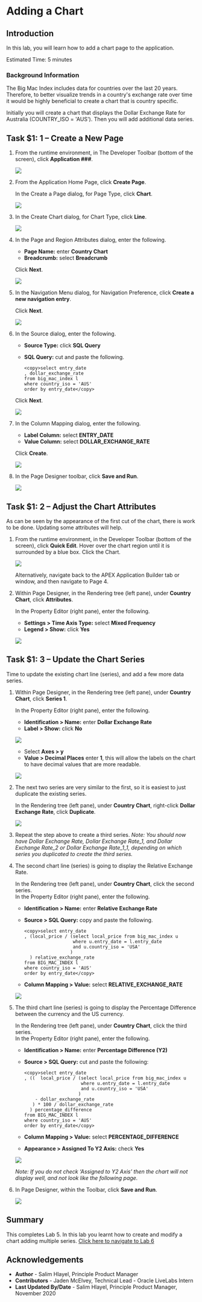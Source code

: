 # Adding a Chart

## Introduction
In this lab, you will learn how to add a chart page to the application.

Estimated Time: 5 minutes

### Background Information
The Big Mac Index includes data for countries over the last 20 years. Therefore, to better visualize trends in a country's exchange rate over time it would be highly beneficial to create a chart that is country specific.

Initially you will create a chart that displays the Dollar Exchange Rate for Australia (COUNTRY_ISO = 'AUS'). Then you will add additional data series.

## **Task $1: 1** – Create a New Page

1. From the runtime environment, in The Developer Toolbar (bottom of the screen), click **Application ###**.

    ![](images/developer-toolbar.png " ")

2. From the Application Home Page, click **Create Page**.

    In the Create a Page dialog, for Page Type, click **Chart**.  

    ![](images/set-page-type.png " ")

3. In the Create Chart dialog, for Chart Type, click **Line**.

    ![](images/set-chart-type.png " ")

4. In the Page and Region Attributes dialog, enter the following.
    - **Page Name:** enter **Country Chart**
    - **Breadcrumb:** select **Breadcrumb**

    Click **Next**.

    ![](images/set-name.png " ")

5. In the Navigation Menu dialog, for Navigation Preference, click **Create a new navigation entry**.

    Click **Next**.

    ![](images/set-navigation.png " ")

6. In the Source dialog, enter the following.
    - **Source Type:** click **SQL Query**
    - **SQL Query:** cut and paste the following.

        ```
        <copy>select entry_date
        , dollar_exchange_rate
        from big_mac_index l
        where country_iso = 'AUS'
        order by entry_date</copy>
        ```
    Click **Next**.

    ![](images/set-source.png " ")

7. In the Column Mapping dialog, enter the following.
    - **Label Column:** select **ENTRY_DATE**
    - **Value Column:** select **DOLLAR\_EXCHANGE\_RATE**

    Click **Create**.

    ![](images/set-columns.png " ")

8. In the Page Designer toolbar, click **Save and Run**.

    ![](images/runtime.png " ")

## **Task $1: 2** – Adjust the Chart Attributes
As can be seen by the appearance of the first cut of the chart, there is work to be done. Updating some attributes will help.

1. From the runtime environment, in the Developer Toolbar (bottom of the screen), click **Quick Edit**.
    Hover over the chart region until it is surrounded by a blue box. Click the Chart.  

    ![](images/quick-edit.png " ")

    Alternatively, navigate back to the APEX Application Builder tab or window, and then navigate to Page 4.

2. Within Page Designer, in the Rendering tree (left pane), under **Country Chart**, click **Attributes**.

    In the Property Editor (right pane), enter the following.

    - **Settings > Time Axis Type:** select **Mixed Frequency**
    - **Legend > Show:** click **Yes**  

    ![](images/set-attributes.png " ")

## **Task $1: 3** – Update the Chart Series
Time to update the existing chart line (series), and add a few more data series.

1. Within Page Designer, in the Rendering tree (left pane), under **Country Chart**, click **Series 1**.

    In the Property Editor (right pane), enter the following.

    - **Identification > Name:** enter **Dollar Exchange Rate**
    - **Label > Show:** click **No**  

    ![](images/set-series1.png " ")

    - Select **Axes > y**
    - **Value > Decimal Places** enter **1**, this will allow the labels on the chart to have decimal values that are more readable.

    ![](images/set-y-axis.png " ")

2. The next two series are very similar to the first, so it is easiest to just duplicate the existing series.

    In the Rendering tree (left pane), under **Country Chart**, right-click **Dollar Exchange Rate**, click **Duplicate**.

    ![](images/duplicate-series.png " ")

3. Repeat the step above to create a third series.
    *Note: You should now have Dollar Exchange Rate, Dollar Exchange Rate\_1, and Dollar Exchange Rate\_2 or Dollar Exchange Rate\_1\_1, depending on which series you duplicated to create the third series.*

4. The second chart line (series) is going to display the Relative Exchange Rate.

    In the Rendering tree (left pane), under **Country Chart**, click the second series.    
    In the Property Editor (right pane), enter the following.

    - **Identification > Name:** enter **Relative Exchange Rate**
    - **Source > SQL Query:** copy and paste the following.

        ```
        <copy>select entry_date
        , (local_price / (select local_price from big_mac_index u
                          where u.entry_date = l.entry_date
                          and u.country_iso = 'USA'
                         )
          ) relative_exchange_rate
        from BIG_MAC_INDEX l
        where country_iso = 'AUS'
        order by entry_date</copy>
        ```
    - **Column Mapping > Value:** select **RELATIVE\_EXCHANGE_RATE**  

    ![](images/set-series2.png " ")

5. The third chart line (series) is going to display the Percentage Difference between the currency and the US currency.

    In the Rendering tree (left pane), under **Country Chart**, click the third series.    
    In the Property Editor (right pane), enter the following.

    - **Identification > Name:** enter **Percentage Difference (Y2)**
    - **Source > SQL Query:** cut and paste the following:

        ```
        <copy>select entry_date
        , ((  local_price / (select local_price from big_mac_index u
                             where u.entry_date = l.entry_date
                             and u.country_iso = 'USA'
                            )
            - dollar_exchange_rate
           ) * 100 / dollar_exchange_rate
          ) percentage_difference
        from BIG_MAC_INDEX l
        where country_iso = 'AUS'
        order by entry_date</copy>
        ```

    - **Column Mapping > Value:** select **PERCENTAGE_DIFFERENCE**
    - **Appearance > Assigned To Y2 Axis:** check **Yes**  

    ![](images/set-series3.png " ")

    *Note: If you do not check ‘Assigned to Y2 Axis’ then the chart will not display well, and not look like the following page.*

6. In Page Designer, within the Toolbar, click **Save and Run**.

    ![](images/final-runtime.png " ")

## **Summary**
This completes Lab 5. In this lab you learnt how to create and modify a chart adding multiple series. [Click here to navigate to Lab 6](?lab=lab-6-adding-chart-criteria)

## **Acknowledgements**

 - **Author** -  Salim Hlayel, Principle Product Manager
 - **Contributors** - Jaden McElvey, Technical Lead - Oracle LiveLabs Intern
 - **Last Updated By/Date** - Salim Hlayel, Principle Product Manager, November 2020

